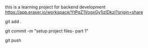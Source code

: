 this is a learning project for backend development
https://app.eraser.io/workspace/YtPqZ1VogxGy1jzIDkzj?origin=share


git add .

git commit -m "setup project files- part 1"

git push